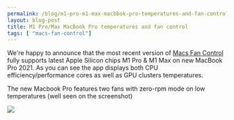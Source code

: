 ```yaml
---
permalink: /blog/m1-pro-m1-max-macbbok-pro-temperatures-and-fan-control
layout: blog-post
title: M1 Pro/Max MacBook Pro temperatures and fan control
tags: [ "macs-fan-control"]
---
```


We're happy to announce that the most recent version of <a href="{% link macs-fan-control/index.html %}">Macs Fan Control</a> fully supports latest Apple Silicon chips M1 Pro &amp; M1 Max on new MacBook Pro 2021. As you can see the app displays both CPU efficiency/performance cores as well as GPU clusters temperatures.

<!--more-->

The new Macbook Pro features two fans with zero-rpm mode on low temperatures (well seen on the screenshot)

<p class="text-center">
    <img src="/assets/images/blog/m1-pro-temperatures.png" data-rjs="2">
</p>